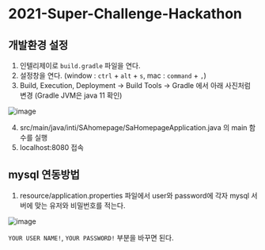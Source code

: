# 2021-Super-Challenge-Hackathon

## 개발환경 설정
1. 인텔리제이로 `build.gradle` 파일을 연다.
2. 설정창을 연다. (window : `ctrl` + `alt` + `s`, mac : `command` + `,`) 
3. Build, Execution, Deployment -> Build Tools -> Gradle 에서 아래 사진처럼 변경
(Gradle JVM은 java 11 확인)

![image](https://user-images.githubusercontent.com/53253189/104988648-fd1d1f00-5a5b-11eb-8ece-30ecb68cc9bd.png)

4. src/main/java/inti/SAhomepage/SaHomepageApplication.java 의 main 함수를 실행
5. localhost:8080 접속



## mysql 연동방법
1. resource/application.properties 파일에서 user와 password에 각자 mysql 서버에 맞는 유저와 비밀번호를 적는다.

![image](https://user-images.githubusercontent.com/53253189/105216058-6bb1c800-5b95-11eb-86a4-aad1ed4ca696.png)

`YOUR USER NAME!`, `YOUR PASSWORD!` 부분을 바꾸면 된다.
